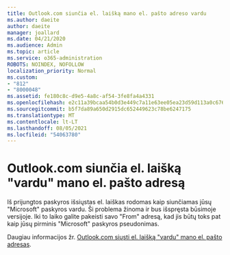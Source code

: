 ```yaml
---
title: Outlook.com siunčia el. laišką mano el. pašto adreso vardu
ms.author: daeite
author: daeite
manager: joallard
ms.date: 04/21/2020
ms.audience: Admin
ms.topic: article
ms.service: o365-administration
ROBOTS: NOINDEX, NOFOLLOW
localization_priority: Normal
ms.custom:
- "812"
- "8000048"
ms.assetid: fe180c8c-d9e5-4a8c-af54-3fe8fa4a4331
ms.openlocfilehash: e2c11a39bcaa54b0d3e449c7a11e63ee05ea23d59d113a0c6767b4ddd6c988f5
ms.sourcegitcommit: b5f7da89a650d2915dc652449623c78be6247175
ms.translationtype: MT
ms.contentlocale: lt-LT
ms.lasthandoff: 08/05/2021
ms.locfileid: "54063780"
---
```

# <a name="outlookcom-sends-email-on-behalf-of-my-email-address"></a>Outlook.com siunčia el. laišką "vardu" mano el. pašto adresą

Iš prijungtos paskyros išsiųstas el. laiškas rodomas kaip siunčiamas jūsų "Microsoft" paskyros vardu. Ši problema žinoma ir bus išspręsta būsimoje versijoje. Iki to laiko galite pakeisti savo "From" adresą, kad jis būtų toks pat kaip jūsų pirminis "Microsoft" paskyros pseudonimas.
  
Daugiau informacijos žr. [Outlook.com siųsti el. laišką "vardu" mano el. pašto adresas](https://support.office.com/article/2c2b4d9f-0203-42c6-b2d2-b8aba1386e75?wt.mc_id=Office_Outlook_com_Alchemy).
